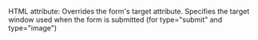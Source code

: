 HTML attribute: Overrides the form's target attribute. Specifies the target window used when the form is submitted (for type="submit" and type="image")